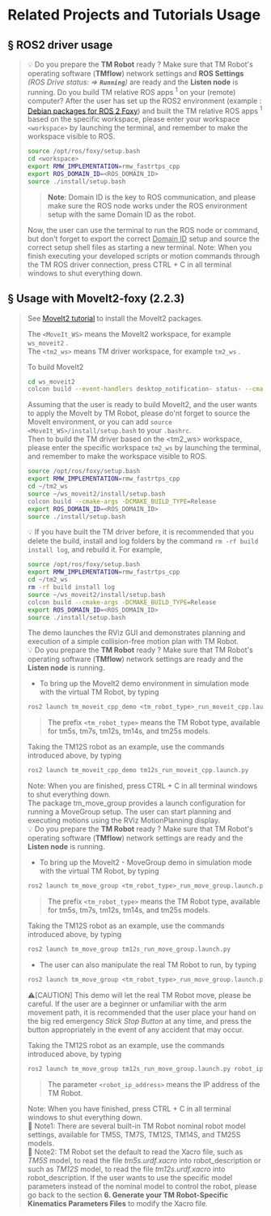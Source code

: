 # __Related Projects and Tutorials Usage__
## &sect; ROS2 driver usage
> 
> :bulb: Do you prepare the __TM Robot__ ready ? Make sure that TM Robot's operating software (__TMflow__) network settings and __ROS Settings__ _(ROS Drive status: &rArr; __`Running`__)_ are ready and the __Listen node__ is running. Do you build TM relative ROS apps <sup>1</sup> on your (remote) computer?
> After the user has set up the ROS2 environment (example : [Debian packages for ROS 2 Foxy](https://docs.ros.org/en/foxy/Installation/Ubuntu-Install-Debians.html)) and built the TM relative ROS apps <sup>1</sup> based on the specific workspace, please enter your workspace `<workspace>` by launching the terminal, and remember to make the workspace visible to ROS. 
>
>
> ```bash
> source /opt/ros/foxy/setup.bash
> cd <workspace>
> export RMW_IMPLEMENTATION=rmw_fastrtps_cpp
> export ROS_DOMAIN_ID=<ROS_DOMAIN_ID>
> source ./install/setup.bash
> ```
>> **Note**: Domain ID is the key to ROS communication, and please make sure the ROS node works under the ROS environment setup with the same Domain ID as the robot.
>
> Now, the user can use the terminal to run the ROS node or command, but don't forget to export the correct <u>Domain ID</u> setup and source the correct setup shell files as starting a new terminal.
> Note: When you finish executing your developed scripts or motion commands through the TM ROS driver connection, press CTRL + C in all terminal windows to shut everything down.

## &sect; Usage with MoveIt2-foxy (2.2.3)
>
> See [MoveIt2 tutorial](https://moveit.ros.org/install-moveit2/source/) to install the MoveIt2 packages.<br/>
>
> The `<MoveIt_WS>` means the MoveIt2 workspace, for example `ws_moveit2` .<br/>
> The `<tm2_ws>` means TM driver workspace, for example `tm2_ws` .<br/>
>
> To build MoveIt2 
> ```bash
> cd ws_moveit2
> colcon build --event-handlers desktop_notification- status- --cmake-args -DCMAKE_BUILD_TYPE=Release
> ```
>
> Assuming that the user is ready to build MoveIt2, and the user wants to apply the MoveIt by TM Robot, please do'nt forget to source the MoveIt environment, or you can add  ``source <MoveIt_WS>/install/setup.bash`` to your `.bashrc`.<br/>
> Then to build the TM driver based on the <tm2_ws> workspace, please enter the specific workspace `tm2_ws` by launching the terminal, and remember to make the workspace visible to ROS.<br/>
>
>
> ```bash
> source /opt/ros/foxy/setup.bash
> export RMW_IMPLEMENTATION=rmw_fastrtps_cpp
> cd ~/tm2_ws
> source ~/ws_moveit2/install/setup.bash
> colcon build --cmake-args -DCMAKE_BUILD_TYPE=Release
> export ROS_DOMAIN_ID=<ROS_DOMAIN_ID>
> source ./install/setup.bash
> ```
>
> :bulb: If you have built the TM driver before, it is recommended that you delete the build, install and log folders by the command `rm -rf build install log`, and rebuild it. For example,<br/>
>
>
> ```bash
> source /opt/ros/foxy/setup.bash
> export RMW_IMPLEMENTATION=rmw_fastrtps_cpp
> cd ~/tm2_ws
> rm -rf build install log
> source ~/ws_moveit2/install/setup.bash
> colcon build --cmake-args -DCMAKE_BUILD_TYPE=Release
> export ROS_DOMAIN_ID=<ROS_DOMAIN_ID>
> source ./install/setup.bash
> ```
>
> The demo launches the RViz GUI and demonstrates planning and execution of a simple collision-free motion plan with TM Robot.<br/> 
> :bulb: Do you prepare the __TM Robot__ ready ? Make sure that TM Robot's operating software (__TMflow__) network settings are ready and the __Listen node__ is running.<br/>
>
> * To bring up the MoveIt2 demo environment in simulation mode with the virtual TM Robot, by typing<br/>
>
>
> ```bash
> ros2 launch tm_moveit_cpp_demo <tm_robot_type>_run_moveit_cpp.launch.py
> ```
>
>> The prefix `<tm_robot_type>` means the TM Robot type, available for tm5s, tm7s, tm12s, tm14s, and tm25s models.
>
> Taking the TM12S robot as an example, use the commands introduced above, by typing
> ```bash
> ros2 launch tm_moveit_cpp_demo tm12s_run_moveit_cpp.launch.py
> ```
>
> Note: When you are finished, press CTRL + C in all terminal windows to shut everything down.<br/>
> The package tm_move_group provides a launch configuration for running a MoveGroup setup. The user can start planning and executing motions using the RViz MotionPlanning display.<br/>
> :bulb: Do you prepare the __TM Robot__ ready ? Make sure that TM Robot's operating software (__TMflow__) network settings are ready and the __Listen node__ is running.<br/>
>
> * To bring up the MoveIt2 - MoveGroup demo in simulation mode with the virtual TM Robot, by typing<br/>
>
>
> ```bash
> ros2 launch tm_move_group <tm_robot_type>_run_move_group.launch.py
> ```
>
>> The prefix `<tm_robot_type>` means the TM Robot type, available for tm5s, tm7s, tm12s, tm14s, and tm25s models.
>
> Taking the TM12S robot as an example, use the commands introduced above, by typing
> ```bash
> ros2 launch tm_move_group tm12s_run_move_group.launch.py
> ```
>
> * The user can also manipulate the real TM Robot to run, by typing<br/>
>
> ```bash
> ros2 launch tm_move_group <tm_robot_type>_run_move_group.launch.py robot_ip:=<robot_ip_address>
> ```
> :warning:[CAUTION] This demo will let the real TM Robot move, please be careful. If the user are a beginner or unfamiliar with the arm movement path, it is recommended that the user place your hand on the big red emergency _Stick Stop Button_ at any time, and press the button appropriately in the event of any accident that may occur.<br/>
>
> Taking the TM12S robot as an example, use the commands introduced above, by typing<br/>
>
> ```bash
> ros2 launch tm_move_group tm12s_run_move_group.launch.py robot_ip:=<robot_ip_address>
> ```
>
>> The parameter `<robot_ip_address>` means the IP address of the TM Robot.<br/>
>
> Note: When you have finished, press CTRL + C in all terminal windows to shut everything down.<br/>
> :bookmark_tabs: Note1: There are several built-in TM Robot nominal robot model settings, available for TM5S, TM7S, TM12S, TM14S, and TM25S models.<br/>
> :bookmark_tabs: Note2: TM Robot set the default to read the Xacro file, such as _TM5S_ model, to read the file _tm5s.urdf.xacro_ into robot_description or such as _TM12S_ model, to read the file _tm12s.urdf.xacro_ into robot_description. If the user wants to use the specific model parameters instead of the nominal model to control the robot, please go back to the section __6. Generate your TM Robot-Specific Kinematics Parameters Files__ to modify the Xacro file.<br/>
<div> </div>

